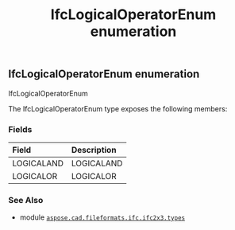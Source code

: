 ﻿---
title: IfcLogicalOperatorEnum enumeration
second_title: Aspose.CAD for Python via .NET API References
description: 
type: docs
weight: 2510
url: /aspose.cad.fileformats.ifc.ifc2x3.types/ifclogicaloperatorenum/
is_root: false
---

## IfcLogicalOperatorEnum enumeration

IfcLogicalOperatorEnum



The IfcLogicalOperatorEnum type exposes the following members:

### Fields
| Field | Description |
| :- | :- |
| LOGICALAND | LOGICALAND |
| LOGICALOR | LOGICALOR |



### See Also
* module [`aspose.cad.fileformats.ifc.ifc2x3.types`](..)
